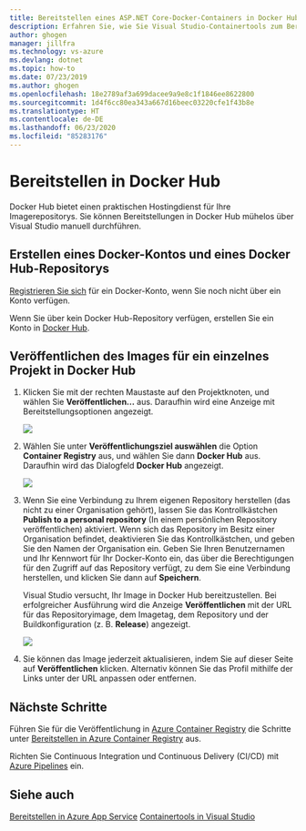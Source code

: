 ```yaml
---
title: Bereitstellen eines ASP.NET Core-Docker-Containers in Docker Hub | Microsoft-Dokumentation
description: Erfahren Sie, wie Sie Visual Studio-Containertools zum Bereitstellen einer ASP.NET Core-Web-App in Docker Hub verwenden.
author: ghogen
manager: jillfra
ms.technology: vs-azure
ms.devlang: dotnet
ms.topic: how-to
ms.date: 07/23/2019
ms.author: ghogen
ms.openlocfilehash: 18e2789af3a699dacee9a9e8c1f1846ee8622800
ms.sourcegitcommit: 1d4f6cc80ea343a667d16beec03220cfe1f43b8e
ms.translationtype: HT
ms.contentlocale: de-DE
ms.lasthandoff: 06/23/2020
ms.locfileid: "85283176"
---
```

# <a name="deploy-to-docker-hub"></a>Bereitstellen in Docker Hub

Docker Hub bietet einen praktischen Hostingdienst für Ihre Imagerepositorys. Sie können Bereitstellungen in Docker Hub mühelos über Visual Studio manuell durchführen.

## <a name="create-a-docker-account-and-docker-hub-repository"></a>Erstellen eines Docker-Kontos und eines Docker Hub-Repositorys

[Registrieren Sie sich](https://hub.docker.com/signup) für ein Docker-Konto, wenn Sie noch nicht über ein Konto verfügen.

Wenn Sie über kein Docker Hub-Repository verfügen, erstellen Sie ein Konto in [Docker Hub](https://hub.docker.com/).

## <a name="publish-the-image-for-a-single-project-to-docker-hub"></a>Veröffentlichen des Images für ein einzelnes Projekt in Docker Hub

1. Klicken Sie mit der rechten Maustaste auf den Projektknoten, und wählen Sie **Veröffentlichen...** aus. Daraufhin wird eine Anzeige mit Bereitstellungsoptionen angezeigt.

   ![](media/deploy-docker-hub/container-tools-docker-hub-deploy.png)

1. Wählen Sie unter **Veröffentlichungsziel auswählen** die Option **Container Registry** aus, und wählen Sie dann **Docker Hub** aus. Daraufhin wird das Dialogfeld **Docker Hub** angezeigt.

   ![](media/deploy-docker-hub/container-tools-docker-hub-credentials.png)

1. Wenn Sie eine Verbindung zu Ihrem eigenen Repository herstellen (das nicht zu einer Organisation gehört), lassen Sie das Kontrollkästchen **Publish to a personal repository** (In einem persönlichen Repository veröffentlichen) aktiviert. Wenn sich das Repository im Besitz einer Organisation befindet, deaktivieren Sie das Kontrollkästchen, und geben Sie den Namen der Organisation ein. Geben Sie Ihren Benutzernamen und Ihr Kennwort für Ihr Docker-Konto ein, das über die Berechtigungen für den Zugriff auf das Repository verfügt, zu dem Sie eine Verbindung herstellen, und klicken Sie dann auf **Speichern**.  

   Visual Studio versucht, Ihr Image in Docker Hub bereitzustellen.  Bei erfolgreicher Ausführung wird die Anzeige **Veröffentlichen** mit der URL für das Repositoryimage, dem Imagetag, dem Repository und der Buildkonfiguration (z. B. **Release**) angezeigt.

   ![](media/deploy-docker-hub/container-tools-docker-hub-finished.png)

1. Sie können das Image jederzeit aktualisieren, indem Sie auf dieser Seite auf **Veröffentlichen** klicken.  Alternativ können Sie das Profil mithilfe der Links unter der URL anpassen oder entfernen.

## <a name="next-steps"></a>Nächste Schritte

Führen Sie für die Veröffentlichung in [Azure Container Registry](/azure/container-registry/) die Schritte unter [Bereitstellen in Azure Container Registry](hosting-web-apps-in-docker.md) aus.

Richten Sie Continuous Integration und Continuous Delivery (CI/CD) mit [Azure Pipelines](/azure/devops/pipelines/?view=azure-devops) ein.

## <a name="see-also"></a>Siehe auch

[Bereitstellen in Azure App Service](deploy-app-service.md)
[Containertools in Visual Studio](/visualstudio/containers/)
